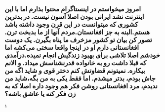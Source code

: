 امروز میخواستم در اینستاگرام محتوا بذارم اما با این اینترنت نشد
ایرانی بودن اصلا آسون نیست. در بدترین کشوری که میتوانست در این قرن وجود داشته باشد هستم.البنه به جز افغانستان.مردم آنها از ما بدبخت ترن.
تصور کن بیان تو کشور مزخرف ما پناه بگیرن.
یک دوست افغانستانی دارم او در اینجا واقعا سختی می‌کشه 
اما خودشم اصلا تلاشی برای بهبود زندگیش انجام نمیده.درآمدی که قبلا داشت رو به خانواده قدرنشناسش میداد. و الانم بیکاره.
نمیتونم قضاوتش کنم دختر قوی و شاید اگه من جاش بودم، بدتر میشدم.
اما فقط یکی به من بگه،شاید من ندیدم، مرد افغانستانی روشن فکر هم وجود داره اصلا که به زن فکر کنه یا عاشق باشه؟
---
۱
